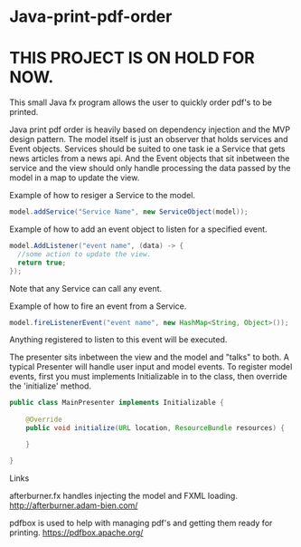 # Java-print-pdf-order

# THIS PROJECT IS ON HOLD FOR NOW.

This small Java fx program allows the user to quickly order pdf's to be printed.

Java print pdf order is heavily based on dependency injection and the MVP design pattern. The model itself is just an observer that holds services and Event objects. Services should be suited to one task ie a Service that gets news articles from a news api. And the Event objects that sit inbetween the service and the view should only handle processing the data passed by the model in a map to update the view.

Example of how to resiger a Service to the model.

```Java
model.addService("Service Name", new ServiceObject(model));
```

Example of how to add an event object to listen for a specified event.

```Java
model.AddListener("event name", (data) -> {
  //some action to update the view.
  return true;
});
```

Note that any Service can call any event.

Example of how to fire an event from a Service.

```Java
model.fireListenerEvent("event name", new HashMap<String, Object>());
```

Anything registered to listen to this event will be executed.

The presenter sits inbetween the view and the model and "talks" to both. A typical Presenter will handle user input and model events. To register model events, first you must implements Initializable in to the class, then override the 'initialize' method.

```Java
public class MainPresenter implements Initializable {
  
    @Override
    public void initialize(URL location, ResourceBundle resources) {

    }

}
```

Links

afterburner.fx handles injecting the model and FXML loading. 
http://afterburner.adam-bien.com/

pdfbox is used to help with managing pdf's and getting them ready for printing.
https://pdfbox.apache.org/
